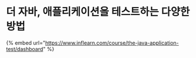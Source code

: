 # 더 자바, 애플리케이션을 테스트하는 다양한 방법

{% embed url="https://www.inflearn.com/course/the-java-application-test/dashboard" %}

